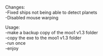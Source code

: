 Changes:\
-Fixed ships not being able to detect planets\
-Disabled mouse warping

Usage:\
-make a backup copy of the moo1 v1.3 folder\
-copy the exe to the moo1 v1.3 folder\
-run once\
-enjoy
